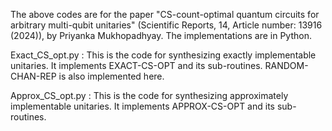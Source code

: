 The above codes are for the paper "CS-count-optimal quantum circuits for arbitrary multi-qubit unitaries" (Scientific Reports, 14, Article number: 13916 (2024)), by Priyanka Mukhopadhyay. The implementations are in Python.

Exact_CS_opt.py : This is the code for synthesizing exactly implementable unitaries. It implements EXACT-CS-OPT and its sub-routines. RANDOM-CHAN-REP is also implemented here.

Approx_CS_opt.py : This is the code for synthesizing approximately implementable unitaries. It implements APPROX-CS-OPT and its sub-routines.

